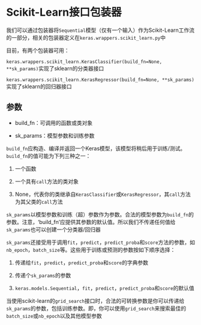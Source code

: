 # Scikit-Learn接口包装器

我们可以通过包装器将```Sequential```模型（仅有一个输入）作为Scikit-Learn工作流的一部分，相关的包装器定义在```keras.wrappers.scikit_learn.py```中

目前，有两个包装器可用：

```keras.wrappers.scikit_learn.KerasClassifier(build_fn=None, **sk_params)```实现了sklearn的分类器接口


```keras.wrappers.scikit_learn.KerasRegressor(build_fn=None, **sk_params)```实现了sklearn的回归器接口

## 参数

* build_fn：可调用的函数或类对象

* sk_params：模型参数和训练参数

```build_fn```应构造、编译并返回一个Keras模型，该模型将稍后用于训练/测试。```build_fn```的值可能为下列三种之一：

1. 一个函数

2. 一个具有```call```方法的类对象

3. None，代表你的类继承自```KerasClassifier```或```KerasRegressor```，其```call```方法为其父类的```call```方法

```sk_params```以模型参数和训练（超）参数作为参数。合法的模型参数为```build_fn```的参数。注意，‘build_fn’应提供其参数的默认值。所以我们不传递任何值给```sk_params```也可以创建一个分类器/回归器

```sk_params```还接受用于调用```fit```，```predict```，```predict_proba```和```score```方法的参数，如```nb_epoch```，```batch_size```等。这些用于训练或预测的参数按如下顺序选择：

1. 传递给```fit```，```predict```，```predict_proba```和```score```的字典参数

2. 传递个```sk_params```的参数

3. ```keras.models.Sequential```，```fit```，```predict```，```predict_proba```和```score```的默认值

当使用scikit-learn的```grid_search```接口时，合法的可转换参数是你可以传递给```sk_params```的参数，包括训练参数。即，你可以使用```grid_search```来搜索最佳的```batch_size```或```nb_epoch```以及其他模型参数

